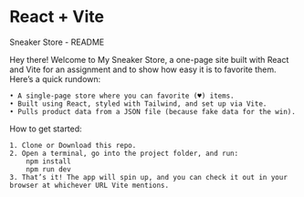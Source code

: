 # React + Vite

Sneaker Store - README

Hey there! Welcome to My Sneaker Store, a one-page site built with React and Vite for an assignment and to show how easy it is to favorite them. Here’s a quick rundown:

	• A single-page store where you can favorite (♥) items.
	• Built using React, styled with Tailwind, and set up via Vite.
	• Pulls product data from a JSON file (because fake data for the win).

How to get started: 

    1. Clone or Download this repo.
	2. Open a terminal, go into the project folder, and run:
        npm install
        npm run dev
    3. That’s it! The app will spin up, and you can check it out in your browser at whichever URL Vite mentions.
